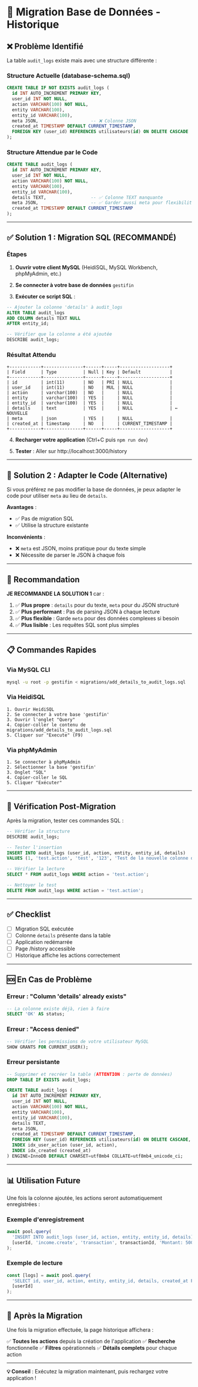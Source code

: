 # 🔧 Migration Base de Données - Historique

## ❌ Problème Identifié

La table `audit_logs` existe mais avec une structure différente :

### Structure Actuelle (database-schema.sql)
```sql
CREATE TABLE IF NOT EXISTS audit_logs (
  id INT AUTO_INCREMENT PRIMARY KEY,
  user_id INT NOT NULL,
  action VARCHAR(100) NOT NULL,
  entity VARCHAR(100),
  entity_id VARCHAR(100),
  meta JSON,                    -- ❌ Colonne JSON
  created_at TIMESTAMP DEFAULT CURRENT_TIMESTAMP,
  FOREIGN KEY (user_id) REFERENCES utilisateurs(id) ON DELETE CASCADE
);
```

### Structure Attendue par le Code
```sql
CREATE TABLE audit_logs (
  id INT AUTO_INCREMENT PRIMARY KEY,
  user_id INT NOT NULL,
  action VARCHAR(100) NOT NULL,
  entity VARCHAR(100),
  entity_id VARCHAR(100),
  details TEXT,                 -- ✅ Colonne TEXT manquante
  meta JSON,                    -- ✅ Garder aussi meta pour flexibilité
  created_at TIMESTAMP DEFAULT CURRENT_TIMESTAMP
);
```

---

## ✅ Solution 1 : Migration SQL (RECOMMANDÉ)

### Étapes

1. **Ouvrir votre client MySQL** (HeidiSQL, MySQL Workbench, phpMyAdmin, etc.)

2. **Se connecter à votre base de données** `gestifin`

3. **Exécuter ce script SQL** :

```sql
-- Ajouter la colonne 'details' à audit_logs
ALTER TABLE audit_logs 
ADD COLUMN details TEXT NULL 
AFTER entity_id;

-- Vérifier que la colonne a été ajoutée
DESCRIBE audit_logs;
```

### Résultat Attendu
```
+------------+---------------+------+-----+-------------------+
| Field      | Type          | Null | Key | Default           |
+------------+---------------+------+-----+-------------------+
| id         | int(11)       | NO   | PRI | NULL              |
| user_id    | int(11)       | NO   | MUL | NULL              |
| action     | varchar(100)  | NO   |     | NULL              |
| entity     | varchar(100)  | YES  |     | NULL              |
| entity_id  | varchar(100)  | YES  |     | NULL              |
| details    | text          | YES  |     | NULL              | ← NOUVELLE
| meta       | json          | YES  |     | NULL              |
| created_at | timestamp     | NO   |     | CURRENT_TIMESTAMP |
+------------+---------------+------+-----+-------------------+
```

4. **Recharger votre application** (Ctrl+C puis `npm run dev`)

5. **Tester** : Aller sur http://localhost:3000/history

---

## 🔧 Solution 2 : Adapter le Code (Alternative)

Si vous préférez ne pas modifier la base de données, je peux adapter le code pour utiliser `meta` au lieu de `details`.

**Avantages** :
- ✅ Pas de migration SQL
- ✅ Utilise la structure existante

**Inconvénients** :
- ❌ `meta` est JSON, moins pratique pour du texte simple
- ❌ Nécessite de parser le JSON à chaque fois

---

## 🎯 Recommandation

**JE RECOMMANDE LA SOLUTION 1** car :

1. ✅ **Plus propre** : `details` pour du texte, `meta` pour du JSON structuré
2. ✅ **Plus performant** : Pas de parsing JSON à chaque lecture
3. ✅ **Plus flexible** : Garde `meta` pour des données complexes si besoin
4. ✅ **Plus lisible** : Les requêtes SQL sont plus simples

---

## 📋 Commandes Rapides

### Via MySQL CLI
```bash
mysql -u root -p gestifin < migrations/add_details_to_audit_logs.sql
```

### Via HeidiSQL
```
1. Ouvrir HeidiSQL
2. Se connecter à votre base 'gestifin'
3. Ouvrir l'onglet "Query"
4. Copier-coller le contenu de migrations/add_details_to_audit_logs.sql
5. Cliquer sur "Execute" (F9)
```

### Via phpMyAdmin
```
1. Se connecter à phpMyAdmin
2. Sélectionner la base 'gestifin'
3. Onglet "SQL"
4. Copier-coller le SQL
5. Cliquer "Exécuter"
```

---

## 🧪 Vérification Post-Migration

Après la migration, tester ces commandes SQL :

```sql
-- Vérifier la structure
DESCRIBE audit_logs;

-- Tester l'insertion
INSERT INTO audit_logs (user_id, action, entity, entity_id, details)
VALUES (1, 'test.action', 'test', '123', 'Test de la nouvelle colonne details');

-- Vérifier la lecture
SELECT * FROM audit_logs WHERE action = 'test.action';

-- Nettoyer le test
DELETE FROM audit_logs WHERE action = 'test.action';
```

---

## ✅ Checklist

- [ ] Migration SQL exécutée
- [ ] Colonne `details` présente dans la table
- [ ] Application redémarrée
- [ ] Page /history accessible
- [ ] Historique affiche les actions correctement

---

## 🆘 En Cas de Problème

### Erreur : "Column 'details' already exists"
```sql
-- La colonne existe déjà, rien à faire
SELECT 'OK' AS status;
```

### Erreur : "Access denied"
```sql
-- Vérifier les permissions de votre utilisateur MySQL
SHOW GRANTS FOR CURRENT_USER();
```

### Erreur persistante
```sql
-- Supprimer et recréer la table (ATTENTION : perte de données)
DROP TABLE IF EXISTS audit_logs;

CREATE TABLE audit_logs (
  id INT AUTO_INCREMENT PRIMARY KEY,
  user_id INT NOT NULL,
  action VARCHAR(100) NOT NULL,
  entity VARCHAR(100),
  entity_id VARCHAR(100),
  details TEXT,
  meta JSON,
  created_at TIMESTAMP DEFAULT CURRENT_TIMESTAMP,
  FOREIGN KEY (user_id) REFERENCES utilisateurs(id) ON DELETE CASCADE,
  INDEX idx_user_action (user_id, action),
  INDEX idx_created (created_at)
) ENGINE=InnoDB DEFAULT CHARSET=utf8mb4 COLLATE=utf8mb4_unicode_ci;
```

---

## 📊 Utilisation Future

Une fois la colonne ajoutée, les actions seront automatiquement enregistrées :

### Exemple d'enregistrement
```typescript
await pool.query(
  'INSERT INTO audit_logs (user_id, action, entity, entity_id, details) VALUES (?,?,?,?,?)',
  [userId, 'income.create', 'transaction', transactionId, 'Montant: 50000 XAF - Service: Tresses']
);
```

### Exemple de lecture
```typescript
const [logs] = await pool.query(
  'SELECT id, user_id, action, entity, entity_id, details, created_at FROM audit_logs WHERE user_id = ?',
  [userId]
);
```

---

## 🎉 Après la Migration

Une fois la migration effectuée, la page historique affichera :

✅ **Toutes les actions** depuis la création de l'application
✅ **Recherche** fonctionnelle
✅ **Filtres** opérationnels
✅ **Détails complets** pour chaque action

---

**💡 Conseil** : Exécutez la migration maintenant, puis rechargez votre application !

